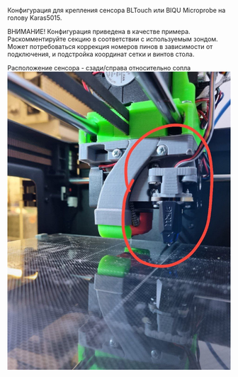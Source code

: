 Конфигурация для крепления сенсора BLTouch или BIQU Microprobe на голову Karas5015.

ВНИМАНИЕ! Конфигурация приведена в качестве примера. Раскомментируйте секцию в соответствии с используемым зондом. 
Может потребоваться коррекция номеров пинов в зависимости от подключения, и подстройка координат сетки и винтов стола.

Расположение сенсора - сзади/справа относительно сопла
![Расположение сенсора](karas_with_microprobe.jpg)
